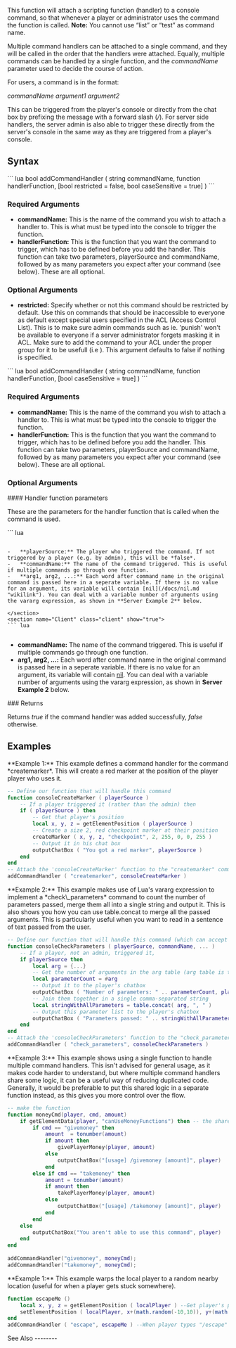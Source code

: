 This function will attach a scripting function (handler) to a console command, so that whenever a player or administrator uses the command the function is called. **Note:** You cannot use “list” or “test” as command name.

Multiple command handlers can be attached to a single command, and they will be called in the order that the handlers were attached. Equally, multiple commands can be handled by a single function, and the *commandName* parameter used to decide the course of action.

For users, a command is in the format:

*commandName* *argument1* *argument2*

This can be triggered from the player's console or directly from the chat box by prefixing the message with a forward slash (*/*). For server side handlers, the server admin is also able to trigger these directly from the server's console in the same way as they are triggered from a player's console.

Syntax
------

<section name="Server" class="server" show="true">
``` lua
bool addCommandHandler ( string commandName, function handlerFunction, [bool restricted = false, bool caseSensitive = true] )
```

### Required Arguments

-   **commandName:** This is the name of the command you wish to attach a handler to. This is what must be typed into the console to trigger the function.
-   **handlerFunction:** This is the function that you want the command to trigger, which has to be defined before you add the handler. This function can take two parameters, playerSource and commandName, followed by as many parameters you expect after your command (see below). These are all optional.

### Optional Arguments

-   **restricted:** Specify whether or not this command should be restricted by default. Use this on commands that should be inaccessible to everyone as default except special users specified in the ACL (Access Control List). This is to make sure admin commands such as ie. 'punish' won't be available to everyone if a server administrator forgets masking it in ACL. Make sure to add the command to your ACL under the proper group for it to be usefull (i.e <right name="command.killEveryone" access="true"></right>). This argument defaults to false if nothing is specified.

</section>
<section name="Client" class="client" show="true">
``` lua
bool addCommandHandler ( string commandName, function handlerFunction, [bool caseSensitive = true] )
```

### Required Arguments

-   **commandName:** This is the name of the command you wish to attach a handler to. This is what must be typed into the console to trigger the function.
-   **handlerFunction:** This is the function that you want the command to trigger, which has to be defined before you add the handler. This function can take two parameters, playerSource and commandName, followed by as many parameters you expect after your command (see below). These are all optional.

### Optional Arguments

</section>
#### Handler function parameters

These are the parameters for the handler function that is called when the command is used.

<section name="Server" class="server" show="true">
``` lua
 
```

-   **playerSource:** The player who triggered the command. If not triggered by a player (e.g. by admin), this will be *false*.
-   **commandName:** The name of the command triggered. This is useful if multiple commands go through one function.
-   **arg1, arg2, ...:** Each word after command name in the original command is passed here in a seperate variable. If there is no value for an argument, its variable will contain [nil](/docs/nil.md "wikilink"). You can deal with a variable number of arguments using the vararg expression, as shown in **Server Example 2** below.

</section>
<section name="Client" class="client" show="true">
``` lua
 
```

-   **commandName:** The name of the command triggered. This is useful if multiple commands go through one function.
-   **arg1, arg2, ...:** Each word after command name in the original command is passed here in a seperate variable. If there is no value for an argument, its variable will contain [nil](/docs/nil.md "wikilink"). You can deal with a variable number of arguments using the vararg expression, as shown in **Server Example 2** below.

</section>
### Returns

Returns *true* if the command handler was added successfully, *false* otherwise.

Examples
--------

<section name="Server" class="server" show="true">
**Example 1:** This example defines a command handler for the command *createmarker*. This will create a red marker at the position of the player player who uses it.

``` lua
-- Define our function that will handle this command
function consoleCreateMarker ( playerSource )
    -- If a player triggered it (rather than the admin) then
    if ( playerSource ) then
        -- Get that player's position
        local x, y, z = getElementPosition ( playerSource )
        -- Create a size 2, red checkpoint marker at their position
        createMarker ( x, y, z, "checkpoint", 2, 255, 0, 0, 255 )
        -- Output it in his chat box
        outputChatBox ( "You got a red marker", playerSource )
    end
end
-- Attach the 'consoleCreateMarker' function to the "createmarker" command
addCommandHandler ( "createmarker", consoleCreateMarker )
```

</section>
<section name="Server" class="server" show="hide">
**Example 2:** This example makes use of Lua's vararg expression to implement a *check\_parameters* command to count the number of parameters passed, merge them all into a single string and output it. This is also shows you how you can use table.concat to merge all the passed arguments. This is particularly useful when you want to read in a sentence of text passed from the user.

``` lua
-- Define our function that will handle this command (which can accept a variable number of arguments after commandName)
function consoleCheckParameters ( playerSource, commandName, ... )
    -- If a player, not an admin, triggered it,
    if playerSource then
        local arg = {...}
        -- Get the number of arguments in the arg table (arg table is the same as: {...})
        local parameterCount = #arg
        -- Output it to the player's chatbox
        outputChatBox ( "Number of parameters: " .. parameterCount, playerSource )
        -- Join them together in a single comma-separated string
        local stringWithAllParameters = table.concat( arg, ", " )
        -- Output this parameter list to the player's chatbox
        outputChatBox ( "Parameters passed: " .. stringWithAllParameters, playerSource )
    end
end
-- Attach the 'consoleCheckParameters' function to the "check_parameters" command
addCommandHandler ( "check_parameters", consoleCheckParameters )
```

</section>
<section name="Server" class="server" show="hide">
**Example 3:** This example shows using a single function to handle multiple command handlers. This isn't advised for general usage, as it makes code harder to understand, but where multiple command handlers share some logic, it can be a useful way of reducing duplicated code. Generally, it would be preferable to put this shared logic in a separate function instead, as this gives you more control over the flow.

``` lua
-- make the function
function moneyCmd(player, cmd, amount)
    if getElementData(player, "canUseMoneyFunctions") then -- the shared logic
        if cmd == "givemoney" then
            amount  = tonumber(amount)
            if amount then
                givePlayerMoney(player, amount)
            else
                outputChatBox("[usage] /givemoney [amount]", player)
            end
        else if cmd == "takemoney" then
            amount = tonumber(amount)
            if amount then
                takePlayerMoney(player, amount)
            else
                outputChatBox("[usage] /takemoney [amount]", player)
            end
        end
    else
        outputChatBox("You aren't able to use this command", player)
    end
end
 
addCommandHandler("givemoney", moneyCmd);
addCommandHandler("takemoney", moneyCmd);
```

</section>
<section name="Client" class="client" show="false">
**Example 1:** This example warps the local player to a random nearby location (useful for when a player gets stuck somewhere).

``` lua
function escapeMe ()
    local x, y, z = getElementPosition ( localPlayer ) --Get player's position
    setElementPosition ( localPlayer, x+(math.random(-10,10)), y+(math.random(-10,10)), z+(math.random(1,15)) ) --Move a player randomly to a nearby location. X is current x + a number between -10, 10 and so on.
end    
addCommandHandler ( "escape", escapeMe ) --When player types "/escape" in chatbox or "escape" in console
```

</section>
See Also
--------
